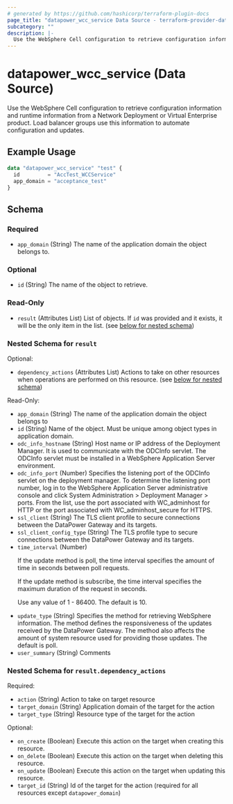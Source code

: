 ```yaml
---
# generated by https://github.com/hashicorp/terraform-plugin-docs
page_title: "datapower_wcc_service Data Source - terraform-provider-datapower"
subcategory: ""
description: |-
  Use the WebSphere Cell configuration to retrieve configuration information and runtime information from a Network Deployment or Virtual Enterprise product. Load balancer groups use this information to automate configuration and updates.
---
```


# datapower_wcc_service (Data Source)

Use the WebSphere Cell configuration to retrieve configuration information and runtime information from a Network Deployment or Virtual Enterprise product. Load balancer groups use this information to automate configuration and updates.

## Example Usage

```terraform
data "datapower_wcc_service" "test" {
  id         = "AccTest_WCCService"
  app_domain = "acceptance_test"
}
```

<!-- schema generated by tfplugindocs -->
## Schema

### Required

- `app_domain` (String) The name of the application domain the object belongs to.

### Optional

- `id` (String) The name of the object to retrieve.

### Read-Only

- `result` (Attributes List) List of objects. If `id` was provided and it exists, it will be the only item in the list. (see [below for nested schema](#nestedatt--result))

<a id="nestedatt--result"></a>
### Nested Schema for `result`

Optional:

- `dependency_actions` (Attributes List) Actions to take on other resources when operations are performed on this resource. (see [below for nested schema](#nestedatt--result--dependency_actions))

Read-Only:

- `app_domain` (String) The name of the application domain the object belongs to
- `id` (String) Name of the object. Must be unique among object types in application domain.
- `odc_info_hostname` (String) Host name or IP address of the Deployment Manager. It is used to communicate with the ODCInfo servlet. The ODCInfo servlet must be installed in a WebSphere Application Server environment.
- `odc_info_port` (Number) Specifies the listening port of the ODCInfo servlet on the deployment manager. To determine the listening port number, log in to the WebSphere Application Server administrative console and click System Administration > Deployment Manager > ports. From the list, use the port associated with WC_adminhost for HTTP or the port associated with WC_adminhost_secure for HTTPS.
- `ssl_client` (String) The TLS client profile to secure connections between the DataPower Gateway and its targets.
- `ssl_client_config_type` (String) The TLS profile type to secure connections between the DataPower Gateway and its targets.
- `time_interval` (Number) <p>If the update method is poll, the time interval specifies the amount of time in seconds between poll requests.</p><p>If the update method is subscribe, the time interval specifies the maximum duration of the request in seconds.</p><p>Use any value of 1 - 86400. The default is 10.</p>
- `update_type` (String) Specifies the method for retrieving WebSphere information. The method defines the responsiveness of the updates received by the DataPower Gateway. The method also affects the amount of system resource used for providing those updates. The default is poll.
- `user_summary` (String) Comments

<a id="nestedatt--result--dependency_actions"></a>
### Nested Schema for `result.dependency_actions`

Required:

- `action` (String) Action to take on target resource
- `target_domain` (String) Application domain of the target for the action
- `target_type` (String) Resource type of the target for the action

Optional:

- `on_create` (Boolean) Execute this action on the target when creating this resource.
- `on_delete` (Boolean) Execute this action on the target when deleting this resource.
- `on_update` (Boolean) Execute this action on the target when updating this resource.
- `target_id` (String) Id of the target for the action (required for all resources except `datapower_domain`)
